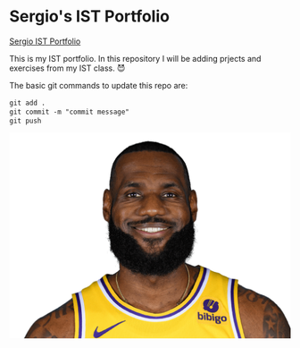 # Sergio's IST Portfolio

[Sergio IST Portfolio](https://github.com/S34g1o/ist-portfolio-sergio7)

This is my IST portfolio. In this repository I will be adding prjects and exercises from my IST class. :smiling_imp:

The basic git commands to update this repo are:
```
git add .
git commit -m "commit message"
git push
```

![Tux](2544.png)

